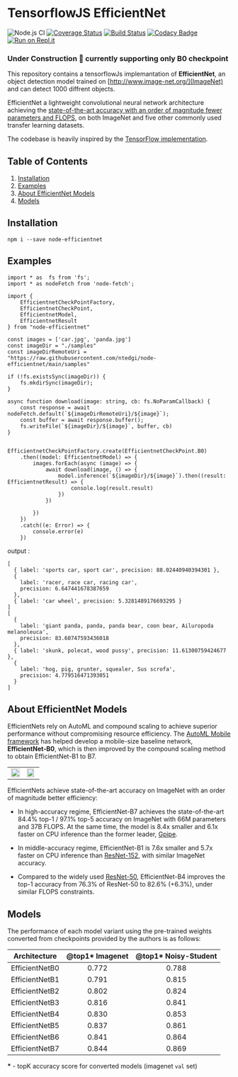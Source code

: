

# TensorflowJS EfficientNet  
![Node.js CI](https://github.com/ntedgi/node-efficientnet/workflows/Node.js%20CI/badge.svg?branch=main) [![Coverage Status](https://coveralls.io/repos/github/ntedgi/node-efficientnet/badge.svg?branch=main)](https://coveralls.io/github/ntedgi/node-efficientnet?branch=main) [![Build Status](https://travis-ci.org/ntedgi/node-efficientnet.svg?branch=main)](https://travis-ci.org/ntedgi/node-efficientnet)
[![Codacy Badge](https://app.codacy.com/project/badge/Grade/09917d9ddf9c42648eb60d7d917f5026)](https://www.codacy.com/gh/ntedgi/node-efficientnet/dashboard?utm_source=github.com&amp;utm_medium=referral&amp;utm_content=ntedgi/node-efficientnet&amp;utm_campaign=Badge_Grade)
[![Run on Repl.it](https://repl.it/badge/github/ntedgi/node-efficientnet)](https://repl.it/github/ntedgi/node-efficientnet)

### Under Construction 👷 currently supporting only B0 checkpoint


This repository contains a tensorflowJs implemantation of **EfficientNet**,
an object detection model trained on [http://www.image-net.org/](ImageNet) and can detect 1000 diffrent objects.

EfficientNet a lightweight convolutional neural network architecture achieving the [state-of-the-art accuracy with an order of magnitude fewer parameters and FLOPS](https://arxiv.org/abs/1905.11946), on both ImageNet and
five other commonly used transfer learning datasets.

The codebase is heavily inspired by the [TensorFlow implementation](https://github.com/tensorflow/tpu/tree/master/models/official/efficientnet).

## Table of Contents

1. [Installation](#installation)    
2. [Examples](#examples)
3. [About EfficientNet Models](#about-efficientnet-models)
4. [Models](#models)

## Installation

```node
npm i --save node-efficientnet
```

## Examples

```node
import * as  fs from 'fs';
import * as nodeFetch from 'node-fetch';

import {
    EfficientnetCheckPointFactory,
    EfficientnetCheckPoint,
    EfficientnetModel,
    EfficientnetResult
} from "node-efficientnet"

const images = ['car.jpg', 'panda.jpg']
const imageDir = "./samples"
const imageDirRemoteUri = "https://raw.githubusercontent.com/ntedgi/node-efficientnet/main/samples"

if (!fs.existsSync(imageDir)) {
    fs.mkdirSync(imageDir);
}

async function download(image: string, cb: fs.NoParamCallback) {
    const response = await nodeFetch.default(`${imageDirRemoteUri}/${image}`);
    const buffer = await response.buffer();
    fs.writeFile(`${imageDir}/${image}`, buffer, cb)
}


EfficientnetCheckPointFactory.create(EfficientnetCheckPoint.B0)
    .then((model: EfficientnetModel) => {
        images.forEach(async (image) => {
            await download(image, () => {
                model.inference(`${imageDir}/${image}`).then((result: EfficientnetResult) => {
                    console.log(result.result)
                })
            })

        })
    })
    .catch((e: Error) => {
        console.error(e)
    })
```
output :
```
[
  { label: 'sports car, sport car', precision: 88.02440940394301 },
  {
    label: 'racer, race car, racing car',
    precision: 6.647441678387659
  },
  { label: 'car wheel', precision: 5.3281489176693295 }
]
[
  {
    label: 'giant panda, panda, panda bear, coon bear, Ailuropoda melanoleuca',
    precision: 83.60747593436018
  },
  { label: 'skunk, polecat, wood pussy', precision: 11.61300759424677 },
  {
    label: 'hog, pig, grunter, squealer, Sus scrofa',
    precision: 4.779516471393051
  }
]

```



## About EfficientNet Models

EfficientNets rely on AutoML and compound scaling to achieve superior performance without compromising resource efficiency. The [AutoML Mobile framework](https://ai.googleblog.com/2018/08/mnasnet-towards-automating-design-of.html) has helped develop a mobile-size baseline network, **EfficientNet-B0**, which is then improved by the compound scaling method  to obtain EfficientNet-B1 to B7.

<table border="0">
<tr>
    <td>
    <img src="https://raw.githubusercontent.com/tensorflow/tpu/master/models/official/efficientnet/g3doc/params.png" width="100%" />
    </td>
    <td>
    <img src="https://raw.githubusercontent.com/tensorflow/tpu/master/models/official/efficientnet/g3doc/flops.png", width="90%" />
    </td>
</tr>
</table>

EfficientNets achieve state-of-the-art accuracy on ImageNet with an order of magnitude better efficiency:

* In high-accuracy regime, EfficientNet-B7 achieves the state-of-the-art 84.4% top-1 / 97.1% top-5 accuracy on ImageNet with 66M parameters and 37B FLOPS. At the same time, the model is 8.4x smaller and 6.1x faster on CPU inference than the former leader, [Gpipe](https://arxiv.org/abs/1811.06965).

* In middle-accuracy regime, EfficientNet-B1 is 7.6x smaller and 5.7x faster on CPU inference than [ResNet-152](https://arxiv.org/abs/1512.03385), with similar ImageNet accuracy.

* Compared to the widely used [ResNet-50](https://arxiv.org/abs/1512.03385), EfficientNet-B4 improves the top-1 accuracy from 76.3% of ResNet-50 to 82.6% (+6.3%), under similar FLOPS constraints.

## Models

The performance of each model variant using the pre-trained weights converted from checkpoints provided by the authors is as follows:

| Architecture   | @top1* Imagenet| @top1* Noisy-Student| 
| -------------- | :----: |:---:|
| EfficientNetB0 | 0.772  |0.788|
| EfficientNetB1 | 0.791  |0.815|
| EfficientNetB2 | 0.802  |0.824|
| EfficientNetB3 | 0.816  |0.841|
| EfficientNetB4 | 0.830  |0.853|
| EfficientNetB5 | 0.837  |0.861|
| EfficientNetB6 | 0.841  |0.864|
| EfficientNetB7 | 0.844  |0.869|

**\*** - topK accuracy score for converted models (imagenet `val` set)
